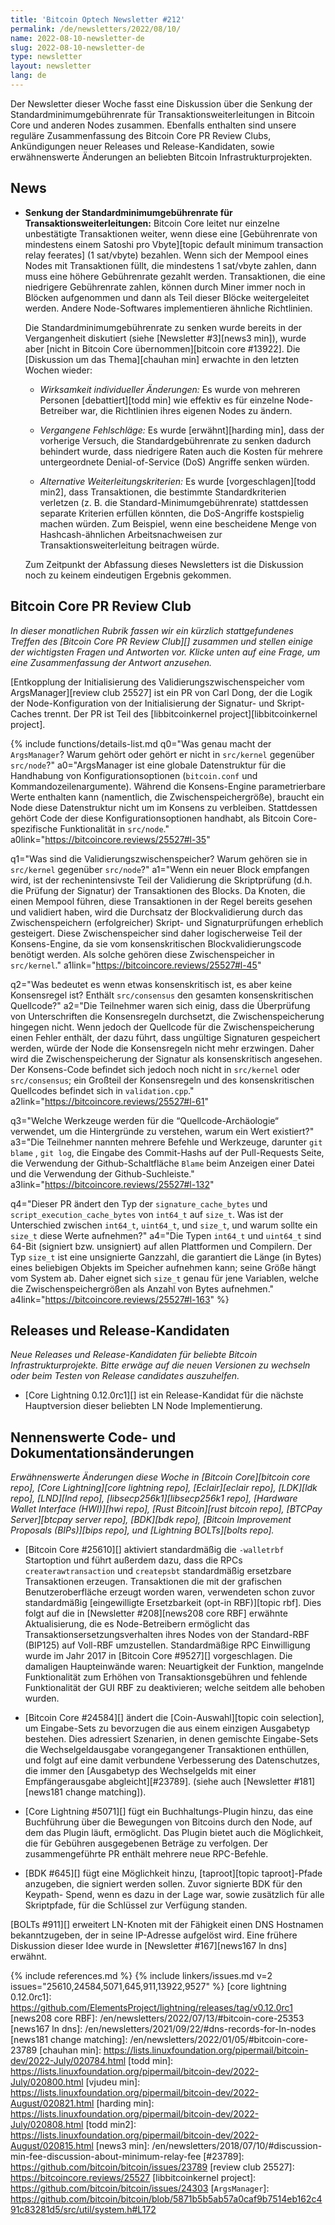```yaml
---
title: 'Bitcoin Optech Newsletter #212'
permalink: /de/newsletters/2022/08/10/
name: 2022-08-10-newsletter-de
slug: 2022-08-10-newsletter-de
type: newsletter
layout: newsletter
lang: de
---
```

Der Newsletter dieser Woche fasst eine Diskussion über die Senkung der
Standardminimumgebührenrate für Transaktionsweiterleitungen
in Bitcoin Core und anderen Nodes zusammen. Ebenfalls enthalten sind unsere
reguläre Zusammenfassung des Bitcoin Core PR Review Clubs, Ankündigungen neuer
Releases und Release-Kandidaten, sowie erwähnenswerte Änderungen an beliebten
Bitcoin Infrastrukturprojekten.

## News

- **Senkung der Standardminimumgebührenrate für Transaktionsweiterleitungen:**
  Bitcoin Core leitet nur einzelne unbestätigte Transaktionen weiter, wenn diese
  eine [Gebührenrate von mindestens einem Satoshi pro Vbyte][topic default
  minimum transaction relay feerates] (1 sat/vbyte) bezahlen. Wenn sich der
  Mempool eines Nodes mit Transaktionen füllt, die mindestens 1 sat/vbyte
  zahlen, dann muss eine höhere Gebührenrate gezahlt werden. Transaktionen,
  die eine niedrigere Gebührenrate zahlen, können durch Miner immer noch in
  Blöcken aufgenommen und dann als Teil dieser Blöcke weitergeleitet werden.
  Andere Node-Softwares implementieren ähnliche Richtlinien.

    Die Standardminimumgebührenrate zu senken wurde bereits in der
    Vergangenheit diskutiert (siehe [Newsletter #3][news3 min]), wurde aber
    [nicht in Bitcoin Core übernommen][bitcoin core #13922].
    Die [Diskussion um das Thema][chauhan min] erwachte in den letzten Wochen
    wieder:

    - *Wirksamkeit individueller Änderungen:* Es wurde von mehreren Personen
      [debattiert][todd min] wie effektiv es für einzelne Node-Betreiber war,
      die Richtlinien ihres eigenen Nodes zu ändern.

    - *Vergangene Fehlschläge:* Es wurde [erwähnt][harding min], dass der
      vorherige Versuch, die Standardgebührenrate zu senken dadurch behindert
      wurde, dass niedrigere Raten auch die Kosten für mehrere untergeordnete
      Denial-of-Service (DoS) Angriffe senken würden.

    - *Alternative Weiterleitungskriterien:*
      Es wurde [vorgeschlagen][todd min2], dass Transaktionen, die bestimmte
      Standardkriterien verletzen (z. B. die Standard-Minimumgebührenrate)
      stattdessen separate Kriterien erfüllen könnten, die DoS-Angriffe
      kostspielig machen würden. Zum Beispiel, wenn eine bescheidene Menge von
      Hashcash-ähnlichen Arbeitsnachweisen zur Transaktionsweiterleitung
      beitragen würde.

    Zum Zeitpunkt der Abfassung dieses Newsletters ist die Diskussion noch
    zu keinem eindeutigen Ergebnis gekommen.

## Bitcoin Core PR Review Club

*In dieser monatlichen Rubrik fassen wir ein kürzlich stattgefundenes Treffen
des [Bitcoin Core PR Review Club][] zusammen und stellen einige der wichtigsten
Fragen und Antworten vor. Klicke unten auf eine Frage, um eine Zusammenfassung
der Antwort anzusehen.*

[Entkopplung der Initialisierung des Validierungszwischenspeicher vom ArgsManager][review club 25527]
ist ein PR von Carl Dong, der die Logik der Node-Konfiguration von der
Initialisierung der Signatur- und Skript-Caches trennt.
Der PR ist Teil des [libbitcoinkernel project][libbitcoinkernel project].

{% include functions/details-list.md
  q0="Was genau macht der `ArgsManager`?  Warum gehört oder gehört er nicht in
`src/kernel` gegenüber `src/node`?"
  a0="ArgsManager ist eine globale Datenstruktur für die Handhabung von
Konfigurationsoptionen (`bitcoin.conf` und Kommandozeilenargumente). Während
die Konsens-Engine parametrierbare Werte enthalten kann (namentlich, die
Zwischenspeichergröße), braucht ein Node diese Datenstruktur nicht um im
Konsens zu verbleiben. Stattdessen gehört Code der diese Konfigurationsoptionen
handhabt, als Bitcoin Core-spezifische Funktionalität in `src/node`."
  a0link="https://bitcoincore.reviews/25527#l-35"

  q1="Was sind die Validierungszwischenspeicher? Warum gehören sie in
`src/kernel` gegenüber `src/node`?"
  a1="Wenn ein neuer Block empfangen wird, ist der rechenintensivste Teil der
Validierung die Skriptprüfung (d.h. die Prüfung der Signatur) der Transaktionen
des Blocks. Da Knoten, die einen Mempool führen, diese Transaktionen in der
Regel bereits gesehen und validiert haben, wird die Durchsatz der
Blockvalidierung durch das Zwischenspeichern (erfolgreicher) Skript- und
Signaturprüfungen erheblich gesteigert. Diese Zwischenspeicher sind daher
logischerweise Teil der Konsens-Engine, da sie vom konsenskritischen
Blockvalidierungscode benötigt werden. Als solche gehören diese Zwischenspeicher
in `src/kernel`."
  a1link="https://bitcoincore.reviews/25527#l-45"

  q2="Was bedeutet es wenn etwas konsenskritisch ist, es aber keine Konsensregel
ist? Enthält `src/consensus` den gesamten konsenskritischen Quellcode?"
  a2="Die Teilnehmer waren sich einig, dass die Überprüfung von Unterschriften
die Konsensregeln durchsetzt, die Zwischenspeicherung hingegen nicht. Wenn
jedoch der Quellcode für die Zwischenspeicherung einen Fehler enthält, der dazu
führt, dass ungültige Signaturen gespeichert werden, würde der Node die
Konsensregeln nicht mehr erzwingen. Daher wird die Zwischenspeicherung der
Signatur als konsenskritisch angesehen. Der Konsens-Code befindet sich jedoch
noch nicht in `src/kernel` oder `src/consensus`; ein Großteil der Konsensregeln
und des konsenskritischen Quellcodes befindet sich in `validation.cpp`."
  a2link="https://bitcoincore.reviews/25527#l-61"

  q3="Welche Werkzeuge werden für die “Quellcode-Archäologie“ verwendet,
um die Hintergründe zu verstehen, warum ein Wert existiert?"
  a3="Die Teilnehmer nannten mehrere Befehle und Werkzeuge, darunter `git blame`
, `git log`, die Eingabe des Commit-Hashs auf der Pull-Requests
Seite, die Verwendung der Github-Schaltfläche `Blame` beim Anzeigen einer Datei
und die Verwendung der Github-Suchleiste."
  a3link="https://bitcoincore.reviews/25527#l-132"

  q4="Dieser PR ändert den Typ der `signature_cache_bytes` und
`script_execution_cache_bytes` von `int64_t` auf `size_t`.
Was ist der Unterschied zwischen `int64_t`, `uint64_t`, und `size_t`,
und warum sollte ein `size_t` diese Werte aufnehmen?"
  a4="Die Typen `int64_t` und `uint64_t` sind 64-Bit (signiert  bzw. unsigniert)
auf allen Plattformen und Compilern. Der Typ `size_t` ist eine unsignierte
Ganzzahl, die garantiert die Länge (in Bytes) eines beliebigen Objekts im
Speicher aufnehmen kann; seine Größe hängt vom System ab. Daher eignet sich
`size_t` genau für jene Variablen, welche die Zwischenspeichergrößen als Anzahl
von Bytes aufnehmen."
  a4link="https://bitcoincore.reviews/25527#l-163"
%}

## Releases und Release-Kandidaten

*Neue Releases und Release-Kandidaten für beliebte Bitcoin
Infrastrukturprojekte. Bitte erwäge auf die neuen Versionen
zu wechseln oder beim Testen von Release candidates auszuhelfen.*

- [Core Lightning 0.12.0rc1][] ist ein Release-Kandidat für die nächste
  Hauptversion dieser beliebten LN Node Implementierung.


## Nennenswerte Code- und Dokumentationsänderungen

*Erwähnenswerte Änderungen diese Woche in [Bitcoin Core][bitcoin core repo],
[Core Lightning][core lightning repo], [Eclair][eclair repo], [LDK][ldk repo],
[LND][lnd repo], [libsecp256k1][libsecp256k1 repo], [Hardware Wallet
Interface (HWI)][hwi repo], [Rust Bitcoin][rust bitcoin repo], [BTCPay
Server][btcpay server repo], [BDK][bdk repo], [Bitcoin Improvement
Proposals (BIPs)][bips repo], und [Lightning BOLTs][bolts repo].*

- [Bitcoin Core #25610][] aktiviert standardmäßig die `-walletrbf` Startoption
  und führt außerdem dazu, dass die RPCs  `createrawtransaction` und
  `createpsbt` standardmäßig ersetzbare Transaktionen erzeugen. Transaktionen
  die mit der grafischen Benutzeroberfläche erzeugt worden waren, verwendeten
  schon zuvor standardmäßig [eingewilligte Ersetzbarkeit (opt-in RBF)][topic rbf].
  Dies folgt auf die in [Newsletter #208][news208 core RBF] erwähnte
  Aktualisierung, die es Node-Betreibern ermöglicht das
  Transaktionsersetzungsverhalten ihres Nodes von der Standard-RBF (BIP125) auf
  Voll-RBF umzustellen. Standardmäßige RPC Einwilligung wurde im Jahr 2017 in
  [Bitcoin Core #9527][] vorgeschlagen. Die damaligen Haupteinwände waren:
  Neuartigkeit der Funktion, mangelnde Funktionalität zum Erhöhen von
  Transaktionsgebühren und fehlende Funktionalität der GUI RBF zu deaktivieren;
  welche seitdem alle behoben wurden.

- [Bitcoin Core #24584][] ändert die [Coin-Auswahl][topic coin selection], um
  Eingabe-Sets zu bevorzugen die aus einem einzigen Ausgabetyp bestehen.
  Dies adressiert Szenarien, in denen gemischte Eingabe-Sets die
  Wechselgeldausgabe vorangegangener Transaktionen enthüllen, und folgt auf
  eine damit verbundene Verbesserung des Datenschutzes, die immer den
  [Ausgabetyp des Wechselgelds mit einer Empfängerausgabe abgleicht][#23789].
  (siehe auch [Newsletter #181][news181 change matching]).

- [Core Lightning #5071][] fügt ein Buchhaltungs-Plugin hinzu, das eine
  Buchführung über die Bewegungen von Bitcoins durch den Node, auf dem das
  Plugin läuft, ermöglicht. Das Plugin bietet auch die Möglichkeit, die für
  Gebühren ausgegebenen Beträge zu verfolgen. Der zusammengeführte PR enthält
  mehrere neue RPC-Befehle.

- [BDK #645][] fügt eine Möglichkeit hinzu, [taproot][topic taproot]-Pfade
  anzugeben, die signiert werden sollen. Zuvor signierte BDK für den Keypath-
  Spend, wenn es dazu in der Lage war, sowie zusätzlich für alle
  Skriptpfade, für die Schlüssel zur Verfügung standen.

 [BOLTs #911][] erweitert LN-Knoten mit der Fähigkeit einen DNS Hostnamen
 bekanntzugeben, der in seine IP-Adresse aufgelöst wird. Eine frühere Diskussion
 dieser Idee wurde in [Newsletter #167][news167 ln dns] erwähnt.

{% include references.md %}
{% include linkers/issues.md v=2 issues="25610,24584,5071,645,911,13922,9527" %}
[core lightning 0.12.0rc1]: https://github.com/ElementsProject/lightning/releases/tag/v0.12.0rc1
[news208 core RBF]: /en/newsletters/2022/07/13/#bitcoin-core-25353
[news167 ln dns]: /en/newsletters/2021/09/22/#dns-records-for-ln-nodes
[news181 change matching]: /en/newsletters/2022/01/05/#bitcoin-core-23789
[chauhan min]: https://lists.linuxfoundation.org/pipermail/bitcoin-dev/2022-July/020784.html
[todd min]: https://lists.linuxfoundation.org/pipermail/bitcoin-dev/2022-July/020800.html
[vjudeu min]: https://lists.linuxfoundation.org/pipermail/bitcoin-dev/2022-August/020821.html
[harding min]: https://lists.linuxfoundation.org/pipermail/bitcoin-dev/2022-July/020808.html
[todd min2]: https://lists.linuxfoundation.org/pipermail/bitcoin-dev/2022-August/020815.html
[news3 min]: /en/newsletters/2018/07/10/#discussion-min-fee-discussion-about-minimum-relay-fee
[#23789]: https://github.com/bitcoin/bitcoin/issues/23789
[review club 25527]: https://bitcoincore.reviews/25527
[libbitcoinkernel project]: https://github.com/bitcoin/bitcoin/issues/24303
[`ArgsManager`]: https://github.com/bitcoin/bitcoin/blob/5871b5b5ab57a0caf9b7514eb162c491c83281d5/src/util/system.h#L172